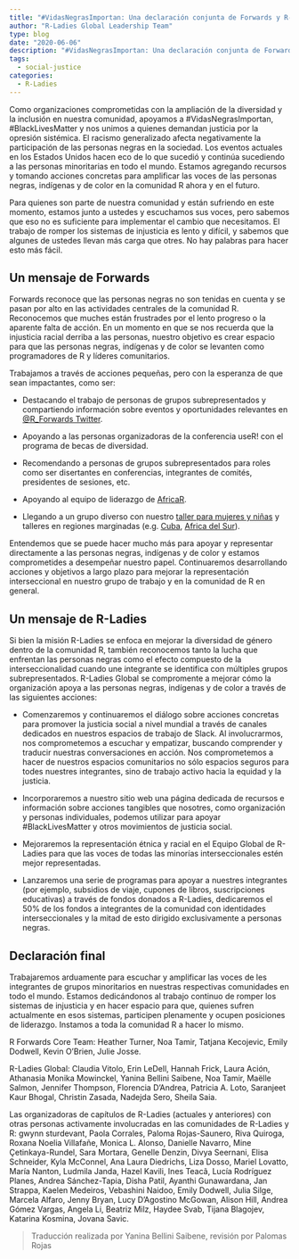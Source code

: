 ```yaml
---
title: "#VidasNegrasImportan: Una declaración conjunta de Forwards y R-Ladies"
author: "R-Ladies Global Leadership Team"
type: blog
date: "2020-06-06"
description: "#VidasNegrasImportan: Una declaración conjunta de Forwards y R-Ladies"
tags:
  - social-justice
categories:
  - R-Ladies
---
```


Como organizaciones comprometidas con la ampliación de la diversidad y la inclusión en nuestra comunidad, apoyamos a #VidasNegrasImportan, #BlackLivesMatter y nos unimos a quienes demandan justicia por la opresión sistémica. El racismo generalizado afecta negativamente la participación de las personas negras en la sociedad. Los eventos actuales en los Estados Unidos hacen eco de lo que sucedió y continúa sucediendo a las personas minoritarias en todo el mundo. Estamos agregando recursos y tomando acciones concretas para amplificar las voces de las personas negras, indígenas y de color en la comunidad R ahora y en el futuro.

Para quienes son parte de nuestra comunidad y están sufriendo en este momento, estamos junto a ustedes y escuchamos sus voces, pero sabemos que eso no es suficiente para implementar el cambio que necesitamos. El trabajo de romper los sistemas de injusticia es lento y difícil, y sabemos que algunes de ustedes llevan más carga que otres. No hay palabras para hacer esto más fácil.

## Un mensaje de Forwards

Forwards reconoce que las personas negras no son tenidas en cuenta y se pasan por alto en las actividades centrales de la comunidad R. Reconocemos que muches están frustrades por el lento progreso o la aparente falta de acción. En un momento en que se nos recuerda que la injusticia racial derriba a las personas, nuestro objetivo es crear espacio para que las personas negras, indígenas y de color se levanten como programadores de R y líderes comunitarios.

Trabajamos a través de acciones pequeñas, pero con la esperanza de que sean impactantes, como ser:

- Destacando el trabajo de personas de grupos subrepresentados y compartiendo información sobre eventos y oportunidades relevantes en [@R_Forwards Twitter](https://twitter.com/r_forwards).

- Apoyando a las personas organizadoras de la conferencia useR! con el programa de becas de diversidad.

- Recomendando a personas de grupos subrepresentados para roles como ser disertantes en conferencias, integrantes de comités, presidentes de sesiones, etc.

- Apoyando al equipo de liderazgo de [AfricaR](https://africa-r.org/).

- Llegando a un grupo diverso con nuestro [taller para mujeres y niñas](https://forwards.github.io/blog/2019/09/22/workshops-for-women-and-girls/) y talleres en regiones marginadas (e.g. [Cuba](https://forwards.github.io/blog/2018/07/07/havanar/), [Africa del Sur](https://forwards.github.io/blog/2020/05/25/southern-africa-project-2020/)).

Entendemos que se puede hacer mucho más para apoyar y representar directamente a las personas negras, indígenas y de color y estamos comprometides a desempeñar nuestro papel. Continuaremos desarrollando acciones y objetivos a largo plazo para mejorar la representación interseccional en nuestro grupo de trabajo y en la comunidad de R en general.

## Un mensaje de R-Ladies

Si bien la misión R-Ladies se enfoca en mejorar la diversidad de género dentro de la comunidad R, también reconocemos tanto la lucha que enfrentan las personas negras como el efecto compuesto de la interseccionalidad cuando une integrante se identifica con múltiples grupos subrepresentados. R-Ladies Global se compromente a mejorar cómo la organización apoya a las personas negras, indígenas y de color a través de las siguientes acciones:

- Comenzaremos y continuaremos el diálogo sobre acciones concretas para promover la justicia social a nivel mundial a través de canales dedicados en nuestros espacios de trabajo de Slack. Al involucrarmos, nos comprometemos a escuchar y empatizar, buscando comprender y traducir nuestras conversaciones en acción. Nos comprometemos a hacer de nuestros espacios comunitarios no sólo espacios seguros para todes nuestres integrantes, sino de trabajo activo hacia la equidad y la justicia.

- Incorporaremos a nuestro sitio web una página dedicada de recursos e información sobre acciones tangibles que nosotres, como organización y personas individuales, podemos utilizar para apoyar #BlackLivesMatter y otros movimientos de justicia social.

- Mejoraremos la representación étnica y racial en el Equipo Global de R-Ladies para que las voces de todas las minorías interseccionales estén mejor representadas.

- Lanzaremos una serie de programas para apoyar a nuestres integrantes (por ejemplo, subsidios de viaje, cupones de libros, suscripciones educativas) a través de fondos donados a R-Ladies, dedicaremos el 50% de los fondos a integrantes de la comunidad con identidades interseccionales y la mitad de esto dirigido exclusivamente a personas negras.

## Declaración final

Trabajaremos arduamente para escuchar y amplificar las voces de les integrantes de grupos minoritarios en nuestras respectivas comunidades en todo el mundo. Estamos dedicándonos al trabajo continuo de romper los sistemas de injusticia y en hacer espacio para que, quienes sufren actualmente en esos sistemas, participen plenamente y ocupen posiciones de liderazgo. Instamos a toda la comunidad R a hacer lo mismo.

R Forwards Core Team: Heather Turner, Noa Tamir, Tatjana Kecojevic, Emily Dodwell, Kevin O’Brien, Julie Josse.

R-Ladies Global: Claudia Vitolo, Erin LeDell, Hannah Frick, Laura Ación, Athanasia Monika Mowinckel, Yanina Bellini Saibene, Noa Tamir, Maëlle Salmon, Jennifer Thompson, Florencia D’Andrea, Patricia A. Loto, Saranjeet Kaur Bhogal, Christin Zasada, Nadejda Sero, Sheila Saia.

Las organizadoras de capítulos de R-Ladies (actuales y anteriores) con otras personas activamente involucradas en las comunidades de R-Ladies y R: gwynn sturdevant, Paola Corrales, Paloma Rojas-Saunero, Riva Quiroga, Roxana Noelia Villafañe, Monica L. Alonso, Danielle Navarro, Mine Çetinkaya-Rundel, Sara Mortara, Genelle Denzin, Divya Seernani, Elisa Schneider, Kyla McConnel, Ana Laura Diedrichs, Liza Dosso, Mariel Lovatto, María Nanton, Ludmila Janda, Hazel Kavili, Ines Teacã, Lucía Rodríguez Planes, Andrea Sánchez-Tapia, Disha Patil, Ayanthi Gunawardana, Jan Strappa, Kaelen Medeiros, Vebashini Naidoo, Emily Dodwell, Julia Silge, Marcela Alfaro, Jenny Bryan, Lucy D’Agostino McGowan, Alison Hill, Andrea Gómez Vargas, Angela Li, Beatriz Milz, Haydee Svab, Tijana Blagojev, Katarina Kosmina, Jovana Savic.

> Traducción realizada por Yanina Bellini Saibene, revisión por Palomas Rojas
